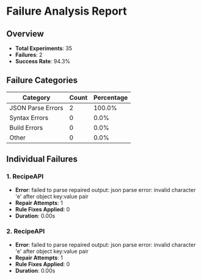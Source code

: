 # Failure Analysis Report

## Overview

- **Total Experiments**: 35
- **Failures**: 2
- **Success Rate**: 94.3%

## Failure Categories

| Category | Count | Percentage |
|----------|-------|------------|
| JSON Parse Errors | 2 | 100.0% |
| Syntax Errors | 0 | 0.0% |
| Build Errors | 0 | 0.0% |
| Other | 0 | 0.0% |

## Individual Failures

### 1. RecipeAPI

- **Error**: failed to parse repaired output: json parse error: invalid character 'e' after object key:value pair
- **Repair Attempts**: 1
- **Rule Fixes Applied**: 0
- **Duration**: 0.00s

### 2. RecipeAPI

- **Error**: failed to parse repaired output: json parse error: invalid character 'e' after object key:value pair
- **Repair Attempts**: 1
- **Rule Fixes Applied**: 0
- **Duration**: 0.00s


